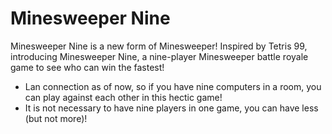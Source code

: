 # Minesweeper Nine
Minesweeper Nine is a new form of Minesweeper! Inspired by Tetris 99, introducing Minesweeper Nine, a nine-player Minesweeper battle royale game to see who can win the fastest!
- Lan connection as of now, so if you have nine computers in a room, you can play against each other in this hectic game!
- It is not necessary to have nine players in one game, you can have less (but not more)!
